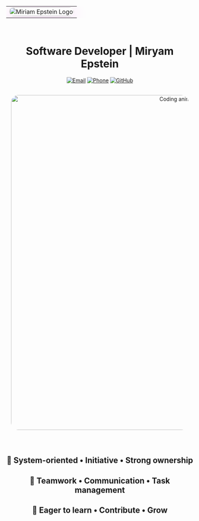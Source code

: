 <table width="100%">
<tr>
<td align="center">
  <img src="assets/image (7).png" width="100%" alt="Miriam Epstein Logo" style="border-radius:20px; box-shadow: 0 10px 40px rgba(255,45,253,0.2);"/>
</td>
</tr>
</table>

<br/>

<div align="center">

# Software Developer | Miryam Epstein

[![Email](https://img.shields.io/badge/M0533123308%40GMAIL.COM-ff2dfd?style=for-the-badge&logo=gmail&logoColor=white&labelColor=000000)](mailto:m0533123308@gmail.com)
[![Phone](https://img.shields.io/badge/%2B972--53--312--3308-7c3aed?style=for-the-badge&logo=phone&logoColor=white&labelColor=000000)](tel:+972533123308)
[![GitHub](https://img.shields.io/badge/GITHUB.COM%2FMIRIAM--EPSTEIN-2dd4ff?style=for-the-badge&logo=github&logoColor=000000&labelColor=000000)](https://github.com/Miriam-Epstein)

<br/>

<img src="assets/CodeCodingGIF.gif" alt="Coding animation" width="900" style="max-width:95%; border-radius:20px; margin-bottom:40px;"/>

## 🌟 System-oriented • Initiative • Strong ownership

## 🤝 Teamwork • Communication • Task management  

## 🚀 Eager to learn • Contribute • Grow

</div>


